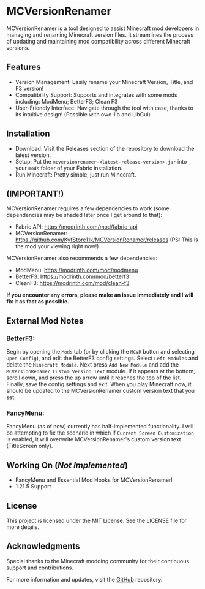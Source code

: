 # MCVersionRenamer
MCVersionRenamer is a tool designed to assist Minecraft mod developers in managing and renaming Minecraft version files. It streamlines the process of updating and maintaining mod compatibility across different Minecraft versions.

## Features
- Version Management: Easily rename your Minecraft Version, Title, and F3 version!
- Compatibility Support: Supports and integrates with some mods including: ModMenu; BetterF3; Clean F3
- User-Friendly Interface: Navigate through the tool with ease, thanks to its intuitive design! (Possible with owo-lib and LibGui)
## Installation
- Download: Visit the Releases section of the repository to download the latest version.
- Setup: Put the `mcversionrenamer-<latest-release-version>.jar` into your `mods` folder of your Fabric installation.
- Run Minecraft: Pretty simple, just run Minecraft.

## (IMPORTANT!)
MCVersionRenamer requires a few dependencies to work (some dependencies may be shaded later once I get around to that):
- Fabric API: https://modrinth.com/mod/fabric-api
- MCVersionRenamer: https://github.com/KyfStore11k/MCVersionRenamer/releases (PS: This is the mod your viewing right now!)

MCVersionRenamer also recommends a few dependencies:
- ModMenu: https://modrinth.com/mod/modmenu
- BetterF3: https://modrinth.com/mod/betterf3
- CleanF3: https://modrinth.com/mod/clean-f3

**If you encounter any errors, please make an issue immediately and I will fix it as fast as possible.**

## External Mod Notes

### BetterF3:

Begin by opening the `Mods` tab (or by clicking the `MCVR` button and selecting `Open Config`), and edit the BetterF3 config settings. Select `Left Modules` and delete the `Minecraft Module`. Next press `Add New Module` and add the `MCVersionRenamer Custom Version Text` module. If it appears at the bottom, scroll down, and press the up arrow until it reaches the top of the list. Finally, save the config settings and exit. When you play Minecraft now, it should be updated to the MCVersionRenamer custom version text that you set.

### FancyMenu:

FancyMenu (as of now) currently has half-implemented functionality.
I will be attempting to fix the scenario in which if `Current Screen Customization` is enabled,
it will overwrite MCVersionRenamer's custom version text
(TitleScreen only).

## Working On (*Not Implemented*)
- FancyMenu and Essential Mod Hooks for MCVersionRenamer!
- 1.21.5 Support

## License
This project is licensed under the MIT License. See the LICENSE file for more details.

## Acknowledgments
Special thanks to the Minecraft modding community for their continuous support and contributions.

For more information and updates, visit the [GitHub](https://github.com/KyfStore11k/MCVersionRenamer) repository.